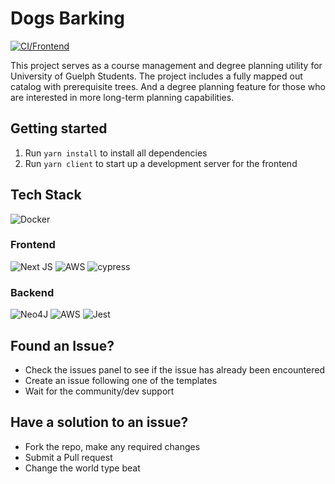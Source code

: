 # Dogs Barking

[![CI/Frontend](https://github.com/ConorRoberts/dogs-barking/actions/workflows/ci-frontend-tests.yml/badge.svg)](https://github.com/ConorRoberts/dogs-barking/actions/workflows/ci-frontend-tests.yml)

This project serves as a course management and degree planning utility for University of Guelph Students. The project includes a fully mapped out catalog with prerequisite trees. And a degree planning feature for those who are interested in more long-term planning capabilities.

## Getting started

1. Run `yarn install` to install all dependencies
2. Run `yarn client` to start up a development server for the frontend

## Tech Stack

![Docker](https://img.shields.io/badge/docker-%230db7ed.svg?style=for-the-badge&logo=docker&logoColor=white)

### Frontend

![Next JS](https://img.shields.io/badge/Next-black?style=for-the-badge&logo=next.js&logoColor=white) ![AWS](https://img.shields.io/badge/AWS-%23FF9900.svg?style=for-the-badge&logo=amazon-aws&logoColor=white) ![cypress](https://img.shields.io/badge/-cypress-%23E5E5E5?style=for-the-badge&logo=cypress&logoColor=058a5e)

### Backend

![Neo4J](https://img.shields.io/badge/Neo4j-008CC1?style=for-the-badge&logo=neo4j&logoColor=white) ![AWS](https://img.shields.io/badge/AWS-%23FF9900.svg?style=for-the-badge&logo=amazon-aws&logoColor=white) ![Jest](https://img.shields.io/badge/-jest-%23C21325?style=for-the-badge&logo=jest&logoColor=white)

## Found an Issue?

- Check the issues panel to see if the issue has already been encountered
- Create an issue following one of the templates
- Wait for the community/dev support

## Have a solution to an issue?

- Fork the repo, make any required changes
- Submit a Pull request
- Change the world type beat
